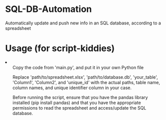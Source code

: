 # SQL-DB-Automation
Automatically update and push new info in an SQL database, according to a spreadsheet

# Usage (for script-kiddies)
<li>
  <ol>Copy the code from 'main.py', and put it in your own Python file</ol>
  <ol>Replace 'path/to/spreadsheet.xlsx', 'path/to/database.db', 'your_table', 'Column1', 'Column2', and 'unique_id' with the actual paths, table name, column names, and unique identifier column in your case.</ol>
  <ol>Before running the script, ensure that you have the pandas library installed (pip install pandas) and that you have the appropriate permissions to read the spreadsheet and access/update the SQL database.</ol>
 </li>
